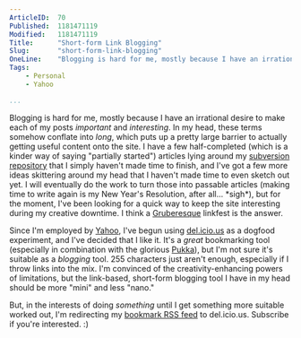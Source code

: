 ```yaml
---
ArticleID:  70
Published:  1181471119
Modified:   1181471119
Title:      "Short-form Link Blogging"
Slug:       "short-form-link-blogging"
OneLine:    "Blogging is hard for me, mostly because I have an irrational desire to make each of my posts \"important\" and \"interesting\".  I'm working out ways to solve that problem for myself..."
Tags:       
    - Personal
    - Yahoo

...
```

Blogging is hard for me, mostly because I have an irrational desire to make
each of my posts _important_ and _interesting_.  In my head, these terms
somehow conflate into _long_, which puts up a pretty large barrier to actually
getting useful content onto the site.  I have a few half-completed (which is a
kinder way of saying "partially started") articles lying around my
[subversion repository][] that I simply haven't made time to finish, and I've
got a few more ideas skittering around my head that I haven't made time to
even sketch out yet.  I will eventually do the work to turn those into
passable articles (making time to write again is my New Year's Resolution,
after all... \*sigh\*), but for the moment, I've been looking for a quick way
to keep the site interesting during my creative downtime.  I think a
[Gruberesque][] linkfest is the answer.

Since I'm employed by [Yahoo][], I've begun using [del.icio.us][del] as a
dogfood experiment, and I've decided that I like it.  It's a _great_
bookmarking tool (especially in combination with the glorious [Pukka][]), but
I'm not sure it's suitable as a _blogging_ tool.  255 characters just aren't
enough, especially if I throw links into the mix.  I'm convinced of the 
creativity-enhancing powers of limitations, but the link-based, short-form
blogging tool I have in my head should be more "mini" and less "nano."

But, in the interests of doing _something_ until I get something more suitable
worked out, I'm redirecting my [bookmark RSS feed][del-rss] to del.icio.us.
Subscribe if you're interested.  :)

[yahoo]: http://de.yahoo.com/
[subversion repository]: http://www.alistapart.com/articles/revisioncontrol/ "A List Apart: 'I Wonder What This Button Does'"
[del]: http://del.icio.us/mikewest/
[Gruberesque]: http://daringfireball.net/linked/
[pukka]: http://codesorcery.net/pukka
[del-rss]: http://del.icio.us/rss/mikewest "Mike West's Links RSS Feed"